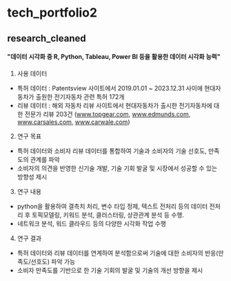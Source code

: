 # tech_portfolio2 

## research_cleaned

#### "데이터 시각화 중 R, Python, Tableau, Power BI 등을 활용한 데이터 시각화 능력"

1) 사용 데이터
 - 특허 데이터 : Patentsview 사이트에서 2019.01.01 ~ 2023.12.31 사이에 현대자동차가 출원한 전기자동차 관련 특허 172개
 - 리뷰 데이터 : 해외 자동차 리뷰 사이트에서 현대자동차가 출시한 전기자동차에 대한 전문가 리뷰 203건
                (www.topgear.com, www.edmunds.com, www.carsales.com, www.carwale.com)

2) 연구 목표 
 - 특허 데이터와 소비자 리뷰 데이터를 통합하여 기술과 소비자의 기술 선호도, 만족도의 관계를 파악
 - 소비자의 의견을 반영한 신기술 개발, 기술 기회 발굴 및 시장에서 성공할 수 있는 방향성 제시

3) 연구 내용
 - python을 활용하여 결측치 처리, 변수 타입 정제, 텍스트 전처리 등의 데이터 전처리 후 토픽모델링, 키워드 분석, 클러스터링, 상관관계 분석 등 수행. 
 - 네트워크 분석, 워드 클라우드 등의 다양한 시각화 작업 수행

4) 연구 결과
 - 특허 데이터와 리뷰 데이터를 연계하여 분석함으로써 기술에 대한 소비자의 반응(만족도/선호도) 파악 가능
 - 소비자 만족도를 기반으로 한 기술 기회의 발굴 및 기술의 개선 방향을 제시

